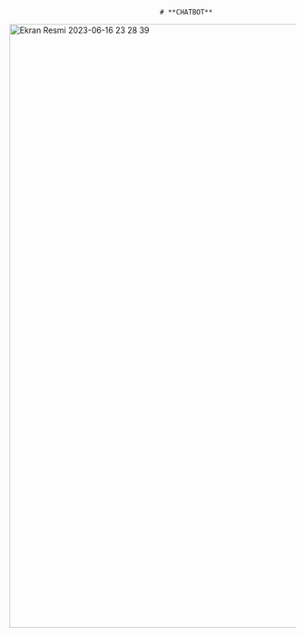                                          # **CHATBOT**

<img width="1061" alt="Ekran Resmi 2023-06-16 23 28 39" src="https://github.com/mertsengil/CHATBOT/assets/89454774/a14a2767-83cf-4824-8f33-10cae07a8e7e">

